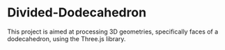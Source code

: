 # Divided-Dodecahedron
This project is aimed at processing 3D geometries, specifically faces of a dodecahedron, using the Three.js library. 

